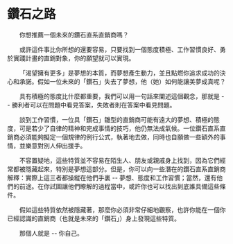 # 鑽石之路

&emsp;&emsp;你想推薦一個未來的鑽石直系直銷商嗎？

&emsp;&emsp;或許這件事比你所想的還要容易，只要找到一個態度積極、工作習慣良好、勇於實踐計畫的直銷對象，你的願望就可以實現。

&emsp;&emsp;「渴望擁有更多」是夢想的本質，而夢想產生動力，並且點燃你追求成功的決心和承諾。假如一位未來的「鑽石」失去了夢想，他（她）如何能讓美夢成真呢？

&emsp;&emsp;具有積極的態度比什麼都重要，我們可以用一句話來闡述這個觀念，那就是 -- 勝利者可以在問題中看見答案，失敗者則在答案中看見問題。

&emsp;&emsp;談到工作習慣，一位具「鑽石」雛型的直銷商可能有遠大的夢想、積極的態度，可是若少了自律的精神和完成事情的技巧，他仍無法成氣候。一位鑽石直系直銷商必須能夠擬定一個規律的例行公式，執著地去做，同時也自願做一些額外的事情，並樂意對別人伸出援手。

&emsp;&emsp;不容置疑地，這些特質並不容易在陌生人、朋友或親戚身上找到，因為它們經常都被隱藏起來，特別是夢想這部分。但是，你可以向一些潛在的鑽石直系直銷商解釋：實際上這三者都操縱在他們手裏 -- 夢想、態度和工作習慣；當然，還有他們的前途。在你試圖讓他們瞭解的過程當中，或許你也可以找出到底誰具備這些條件。

&emsp;&emsp;假如這些特質依然被隱藏著，那麼你必須非常仔細地觀察，也許你能在一個你已經認識的直銷商（也就是未來的「鑽石」）身上發現這些特質。

&emsp;&emsp;那個人就是 -- 你自己。
